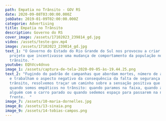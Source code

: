 ```yaml
---
path: Empatia no Trânsito - GOV RS
date: 2020-09-08T03:00:00.000Z
jobDate: 2019-01-09T02:00:00.000Z
categorie: Advertising
title: Empatia no Trânsito
description: Governo do RS
cover_image: /assets/17102023_239814_gd.jpg
video: /assets/teste-gov.mp4
image: /assets/17102023_239814_gd.jpg
text_1: "O Governo do Estado do Rio Grande do Sul nos provocou a criar um
  projeto que incentivasse uma mudança de comportamento da população no
  trânsito. "
youtube: EQhVcv4dnvo
image_1: /assets/captura-de-tela-2020-09-05-às-19.44.25.png
text_2: "Fugindo do padrão de campanhas que abordam mortes, número de acidentes
  e trabalham o aspecto negativo da consequência da falta de segurança no
  trânsito, resolvemos traçar um caminho sobre a sensação positiva que sentimos
  quando somos empáticos no trânsito: quando paramos na faixa, quando ajudamos
  alguém com o carro parado ou quando sedemos espaço para passarem na nossa
  frente.  "
image_7: /assets/10-maria-dornelles.jpg
image_8: /assets/13-sinaia.png
image_9: /assets/14-tobias-campos.png
---
```

